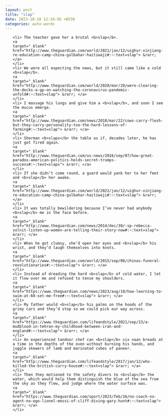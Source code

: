 ```yaml
---
layout: post
title: "slap"
date: 2023-10-10 12:34:56 +0530
categories: auto-words
---
```

<ol>

    <li> The teacher gave her a brutal <b>slap</b>.
    <a 
    target="_blank" 
    href="http://www.theguardian.com/world/2021/jan/12/uighur-xinjiang-re-education-camp-china-gulbahar-haitiwaji#:~:text=slap"> &rarr; </a>
    </li>
    <li> We were all expecting the news, but it still came like a cold <b>slap</b>.
    <a 
    target="_blank" 
    href="http://www.theguardian.com/world/2020/mar/20/were-clearing-the-decks-a-gp-on-watching-the-coronavirus-pandemic-unfold#:~:text=slap"> &rarr; </a>
    </li>
    <li> I massage his lungs and give him a <b>slap</b>, and soon I see the mucus emerge.
    <a 
    target="_blank" 
    href="http://www.theguardian.com/news/2018/mar/22/cows-carry-flesh-but-they-carry-personality-too-the-hard-lessons-of-farming#:~:text=slap"> &rarr; </a>
    </li>
    <li> Sherman <b>slaps</b> the table as if, decades later, he has just got fired again.
    <a 
    target="_blank" 
    href="http://www.theguardian.com/us-news/2016/sep/07/how-great-paradox-american-politics-holds-secret-trumps-success#:~:text=slaps"> &rarr; </a>
    </li>
    <li> If she didn’t come round, a guard would yank her to her feet and <b>slap</b> her awake.
    <a 
    target="_blank" 
    href="http://www.theguardian.com/world/2021/jan/12/uighur-xinjiang-re-education-camp-china-gulbahar-haitiwaji#:~:text=slap"> &rarr; </a>
    </li>
    <li> It was totally bewildering because I’ve never had anybody <b>slap</b> me in the face before.
    <a 
    target="_blank" 
    href="http://www.theguardian.com/news/2014/dec/30/-sp-rebecca-solnit-listen-up-women-are-telling-their-story-now#:~:text=slap"> &rarr; </a>
    </li>
    <li> When he got clumsy, she’d open her eyes and <b>slap</b> his wrist, and they’d laugh themselves into knots.
    <a 
    target="_blank" 
    href="http://www.theguardian.com/world/2015/sep/08/chinas-funeral-revolutionaries#:~:text=slap"> &rarr; </a>
    </li>
    <li> Instead of dreading the hard <b>slap</b> of cold water, I let it flow over me and refused to tense my shoulders.
    <a 
    target="_blank" 
    href="https://www.theguardian.com/news/2023/aug/10/how-learning-to-swim-at-60-set-me-free#:~:text=slap"> &rarr; </a>
    </li>
    <li> My father would <b>slap</b> his palms on the hoods of the grimy cars and they’d stop so we could pick our way across.
    <a 
    target="_blank" 
    href="https://www.theguardian.com/lifeandstyle/2021/sep/23/a-mudblood-in-tehran-my-childhood-between-iran-and-england#:~:text=slap"> &rarr; </a>
    </li>
    <li> An experienced tandoor chef can <b>slap</b> six naan breads at a time in the depths of the oven without burning his hands, and juggle skewers of lamb and marinated cubes of paneer.
    <a 
    target="_blank" 
    href="http://www.theguardian.com/lifeandstyle/2017/jan/12/who-killed-the-british-curry-house#:~:text=slap"> &rarr; </a>
    </li>
    <li> Then they motioned to the safety divers to <b>slap</b> the water, which would help them distinguish the blue of the sea from the sky as they flew, and judge where the water surface was.
    <a 
    target="_blank" 
    href="https://www.theguardian.com/sport/2023/feb/16/no-coach-no-agent-no-ego-lionel-messi-of-cliff-diving-gary-hunt#:~:text=slap"> &rarr; </a>
    </li>